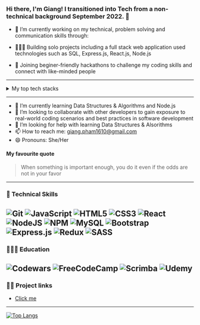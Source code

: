 ### Hi there, I'm Giang! I transitioned into Tech from a non-technical background September 2022. 👋

- 🔭 I’m currently working on my technical, problem solving and communication skills through:

- 👩🏻‍💻 Building solo projects including a full stack web application used technologies such as SQL, Express.js, React.js, Node.js
- 🧠 Joining beginer-friendly hackathons to challenge my coding skills and connect with like-minded people

---
<details>
<summary>My top tech stacks</summary>

| Rank | Tech stack|
|-----:|-----------|
|     1| Javascript|
|     2| Css/Scss  |
|     3| React     |

</details>

---
- 🌱 I’m currently learning Data Structures & Algorithms and Node.js
- 👯 I’m looking to collaborate with other developers to gain exposure to real-world coding scenarios and best practices in software development
- 🤔 I’m looking for help with learning Data Structures & Alsorithms
- 📫 How to reach me: giang.pham1610@gmail.com
- 😄 Pronouns: She/Her
#### My favourite quote
> When something is important enough, you do it even if the odds are not in your favor
---
### 💼 Technical Skills
![Git](https://img.shields.io/badge/git-%23F05033.svg?style=for-the-badge&logo=git&logoColor=white)
![JavaScript](https://img.shields.io/badge/javascript-%23323330.svg?style=for-the-badge&logo=javascript&logoColor=%23F7DF1E)
![HTML5](https://img.shields.io/badge/html5-%23E34F26.svg?style=for-the-badge&logo=html5&logoColor=white)
![CSS3](https://img.shields.io/badge/css3-%231572B6.svg?style=for-the-badge&logo=css3&logoColor=white)
![React](https://img.shields.io/badge/react-%2320232a.svg?style=for-the-badge&logo=react&logoColor=%2361DAFB)
![NodeJS](https://img.shields.io/badge/node.js-6DA55F?style=for-the-badge&logo=node.js&logoColor=white)
![NPM](https://img.shields.io/badge/NPM-%23CB3837.svg?style=for-the-badge&logo=npm&logoColor=white)
![MySQL](https://img.shields.io/badge/mysql-%2300f.svg?style=for-the-badge&logo=mysql&logoColor=white)
![Bootstrap](https://img.shields.io/badge/bootstrap-%23563D7C.svg?style=for-the-badge&logo=bootstrap&logoColor=white)
![Express.js](https://img.shields.io/badge/express.js-%23404d59.svg?style=for-the-badge&logo=express&logoColor=%2361DAFB)
![Redux](https://img.shields.io/badge/redux-%23593d88.svg?style=for-the-badge&logo=redux&logoColor=white)
![SASS](https://img.shields.io/badge/SASS-hotpink.svg?style=for-the-badge&logo=SASS&logoColor=white)
---
### 👩🏻‍💻 Education
![Codewars](https://img.shields.io/badge/Codewars-B1361E?style=for-the-badge&logo=codewars&logoColor=grey)
![FreeCodeCamp](https://img.shields.io/badge/Freecodecamp-%23123.svg?&style=for-the-badge&logo=freecodecamp&logoColor=green)
![Scrimba](https://img.shields.io/badge/scrimba-2B283A?style=for-the-badge&logo=scrimba&logoColor=white)
![Udemy](https://img.shields.io/badge/Udemy-A435F0?style=for-the-badge&logo=Udemy&logoColor=white)
---
### ✍🏻 Project links
- [Click me](https://medical-booking-service-deploy-frontend.vercel.app/home)
---
[![Top Langs](https://github-readme-stats.vercel.app/api/top-langs/?username=giangpham-cfg&layout=compact)](https://github.com/giangpham-cfg)
